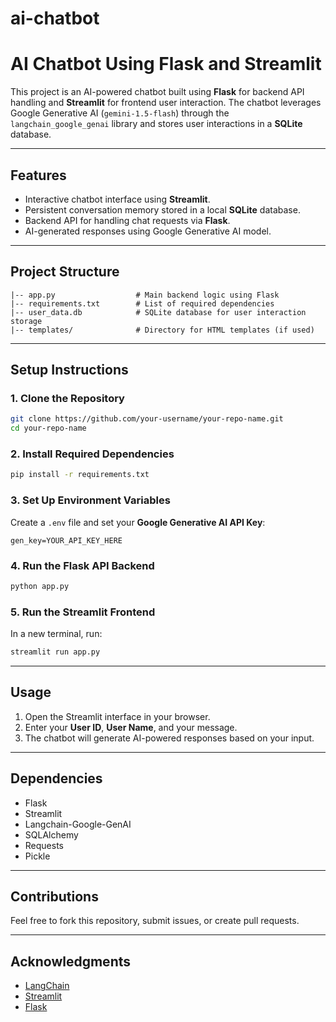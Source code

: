 # ai-chatbot
# **AI Chatbot Using Flask and Streamlit**

This project is an AI-powered chatbot built using **Flask** for backend API handling and **Streamlit** for frontend user interaction. The chatbot leverages Google Generative AI (`gemini-1.5-flash`) through the `langchain_google_genai` library and stores user interactions in a **SQLite** database.

---

## **Features**
- Interactive chatbot interface using **Streamlit**.
- Persistent conversation memory stored in a local **SQLite** database.
- Backend API for handling chat requests via **Flask**.
- AI-generated responses using Google Generative AI model.
  
---

## **Project Structure**
```
|-- app.py                  # Main backend logic using Flask
|-- requirements.txt        # List of required dependencies
|-- user_data.db            # SQLite database for user interaction storage
|-- templates/              # Directory for HTML templates (if used)
```

---

## **Setup Instructions**

### **1. Clone the Repository**
```bash
git clone https://github.com/your-username/your-repo-name.git
cd your-repo-name
```

### **2. Install Required Dependencies**
```bash
pip install -r requirements.txt
```

### **3. Set Up Environment Variables**
Create a `.env` file and set your **Google Generative AI API Key**:
```
gen_key=YOUR_API_KEY_HERE
```

### **4. Run the Flask API Backend**
```bash
python app.py
```

### **5. Run the Streamlit Frontend**
In a new terminal, run:
```bash
streamlit run app.py
```

---

## **Usage**
1. Open the Streamlit interface in your browser.
2. Enter your **User ID**, **User Name**, and your message.
3. The chatbot will generate AI-powered responses based on your input.

---

## **Dependencies**
- Flask
- Streamlit
- Langchain-Google-GenAI
- SQLAlchemy
- Requests
- Pickle

---

## **Contributions**
Feel free to fork this repository, submit issues, or create pull requests.

---

## **Acknowledgments**
- [LangChain](https://www.langchain.com/)
- [Streamlit](https://www.streamlit.io/)
- [Flask](https://flask.palletsprojects.com/)

